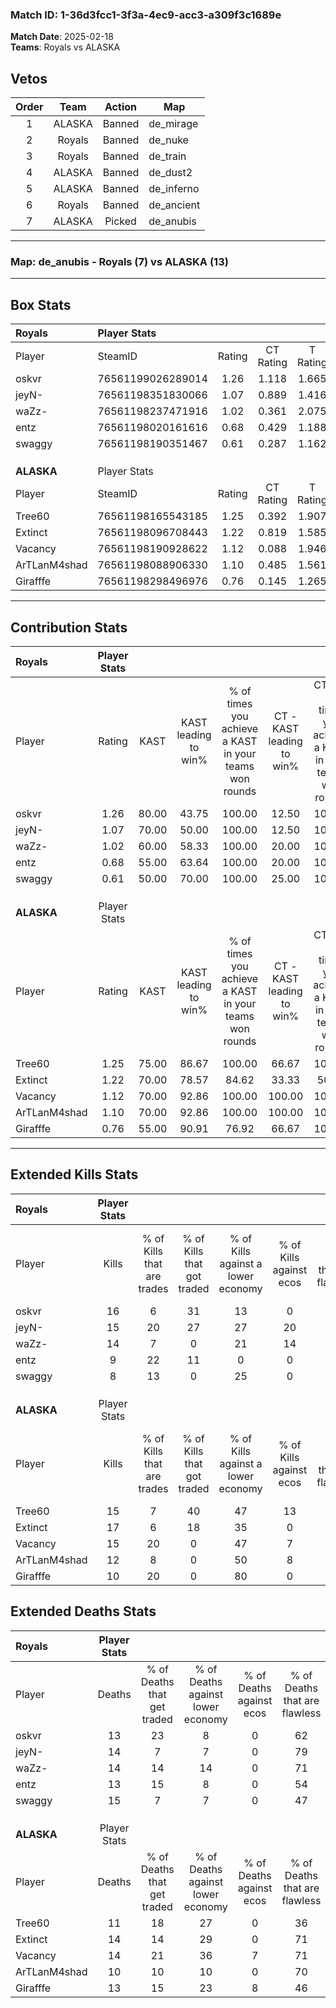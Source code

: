 ### Match ID: 1-36d3fcc1-3f3a-4ec9-acc3-a309f3c1689e  
**Match Date**: 2025-02-18  
**Teams**: Royals vs ALASKA  

## Vetos  

| Order | Team | Action | Map |
| :---: | :--: | :----: | --- |
| 1 | ALASKA | Banned | de_mirage |
| 2 | Royals | Banned | de_nuke |
| 3 | Royals | Banned | de_train |
| 4 | ALASKA | Banned | de_dust2 |
| 5 | ALASKA | Banned | de_inferno |
| 6 | Royals | Banned | de_ancient |
| 7 | ALASKA | Picked | de_anubis |

---  

### **Map**: de_anubis - Royals (7) vs ALASKA (13)  
---  

## Box Stats  

| **Royals**   | Player Stats      |        |           |          |       |      |       |         |        |      |     |
| :- | :- | :-: | :-: | :-: | :-: | :-: | :-: | :-: | :-: | :-: | :-: |
| Player       | SteamID           | Rating | CT Rating | T Rating | KAST  | ADR  | Kills | Assists | Deaths | K/D  | HS% |
| oskvr        | 76561199026289014 |  1.26  |   1.118   |  1.665   | 80.00 | 81.8 |  16   |    1    |   13   | 1.23 | 56  |
| jeyN-        | 76561198351830066 |  1.07  |   0.889   |  1.416   | 70.00 | 68.7 |  15   |    1    |   14   | 1.07 | 26  |
| waZz-        | 76561198237471916 |  1.02  |   0.361   |  2.075   | 60.00 | 80.9 |  14   |    6    |   14   | 1.00 | 64  |
| entz         | 76561198020161616 |  0.68  |   0.429   |  1.188   | 55.00 | 49.6 |   9   |    3    |   13   | 0.69 | 44  |
| swaggy       | 76561198190351467 |  0.61  |   0.287   |  1.162   | 50.00 | 64.9 |   8   |    5    |   15   | 0.53 | 62  |
|              |                   |        |           |          |       |      |       |         |        |      |     |
|              |                   |        |           |          |       |      |       |         |        |      |     |
|              |                   |        |           |          |       |      |       |         |        |      |     |
| **ALASKA**   | Player Stats      |        |           |          |       |      |       |         |        |      |     |
| Player       | SteamID           | Rating | CT Rating | T Rating | KAST  | ADR  | Kills | Assists | Deaths | K/D  | HS% |
| Tree60       | 76561198165543185 |  1.25  |   0.392   |  1.907   | 75.00 | 82.3 |  15   |    4    |   11   | 1.36 | 53  |
| Extinct      | 76561198096708443 |  1.22  |   0.819   |  1.585   | 70.00 | 84.2 |  17   |    4    |   14   | 1.21 | 76  |
| Vacancy      | 76561198190928622 |  1.12  |   0.088   |  1.946   | 70.00 | 72.3 |  15   |    8    |   14   | 1.07 | 53  |
| ArTLanM4shad | 76561198088906330 |  1.10  |   0.485   |  1.561   | 70.00 | 76.1 |  12   |    7    |   10   | 1.20 | 75  |
| Girafffe     | 76561198298496976 |  0.76  |   0.145   |  1.265   | 55.00 | 61.5 |  10   |    3    |   13   | 0.77 | 30  |
---  

## Contribution Stats  

| **Royals**   | Player Stats |       |                      |                                                        |                           |                                                             |                          |                                                            |
| :- | :-: | :-: | :-: | :-: | :-: | :-: | :-: | :-: |
| Player       |    Rating    | KAST  | KAST leading to win% | % of times you achieve a KAST in your teams won rounds | CT - KAST leading to win% | CT - % of times you achieve a KAST in your teams won rounds | T - KAST leading to win% | T - % of times you achieve a KAST in your teams won rounds |
| oskvr        |     1.26     | 80.00 |        43.75         |                         100.00                         |           12.50           |                           100.00                            |          75.00           |                           100.00                           |
| jeyN-        |     1.07     | 70.00 |        50.00         |                         100.00                         |           12.50           |                           100.00                            |          100.00          |                           100.00                           |
| waZz-        |     1.02     | 60.00 |        58.33         |                         100.00                         |           20.00           |                           100.00                            |          85.71           |                           100.00                           |
| entz         |     0.68     | 55.00 |        63.64         |                         100.00                         |           20.00           |                           100.00                            |          100.00          |                           100.00                           |
| swaggy       |     0.61     | 50.00 |        70.00         |                         100.00                         |           25.00           |                           100.00                            |          100.00          |                           100.00                           |
|              |              |       |                      |                                                        |                           |                                                             |                          |                                                            |
|              |              |       |                      |                                                        |                           |                                                             |                          |                                                            |
|              |              |       |                      |                                                        |                           |                                                             |                          |                                                            |
| **ALASKA**   | Player Stats |       |                      |                                                        |                           |                                                             |                          |                                                            |
| Player       |    Rating    | KAST  | KAST leading to win% | % of times you achieve a KAST in your teams won rounds | CT - KAST leading to win% | CT - % of times you achieve a KAST in your teams won rounds | T - KAST leading to win% | T - % of times you achieve a KAST in your teams won rounds |
| Tree60       |     1.25     | 75.00 |        86.67         |                         100.00                         |           66.67           |                           100.00                            |          91.67           |                           100.00                           |
| Extinct      |     1.22     | 70.00 |        78.57         |                         84.62                          |           33.33           |                            50.00                            |          90.91           |                           90.91                            |
| Vacancy      |     1.12     | 70.00 |        92.86         |                         100.00                         |          100.00           |                           100.00                            |          91.67           |                           100.00                           |
| ArTLanM4shad |     1.10     | 70.00 |        92.86         |                         100.00                         |          100.00           |                           100.00                            |          91.67           |                           100.00                           |
| Girafffe     |     0.76     | 55.00 |        90.91         |                         76.92                          |           66.67           |                           100.00                            |          100.00          |                           72.73                            |
---  

## Extended Kills Stats  

| **Royals**   | Player Stats |                            |                            |                                    |                         |                              |                                 |                                       |                    |           |
| :- | :-: | :-: | :-: | :-: | :-: | :-: | :-: | :-: | :-: | :-: |
| Player       |    Kills     | % of Kills that are trades | % of Kills that got traded | % of Kills against a lower economy | % of Kills against ecos | % of Kills that are flawless | % of Kills that are close duels | % of Kills that are assisted by flash | Pistol Round Kills | AWP Kills |
| oskvr        |      16      |             6              |             31             |                 13                 |            0            |              63              |                6                |                   0                   |         1          |     0     |
| jeyN-        |      15      |             20             |             27             |                 27                 |           20            |              60              |               13                |                   0                   |         0          |     5     |
| waZz-        |      14      |             7              |             0              |                 21                 |           14            |              36              |                7                |                   0                   |         6          |     0     |
| entz         |      9       |             22             |             11             |                 0                  |            0            |              89              |                0                |                   0                   |         1          |     0     |
| swaggy       |      8       |             13             |             0              |                 25                 |            0            |              63              |                0                |                   0                   |         2          |     0     |
|              |              |                            |                            |                                    |                         |                              |                                 |                                       |                    |           |
|              |              |                            |                            |                                    |                         |                              |                                 |                                       |                    |           |
|              |              |                            |                            |                                    |                         |                              |                                 |                                       |                    |           |
| **ALASKA**   | Player Stats |                            |                            |                                    |                         |                              |                                 |                                       |                    |           |
| Player       |    Kills     | % of Kills that are trades | % of Kills that got traded | % of Kills against a lower economy | % of Kills against ecos | % of Kills that are flawless | % of Kills that are close duels | % of Kills that are assisted by flash | Pistol Round Kills | AWP Kills |
| Tree60       |      15      |             7              |             40             |                 47                 |           13            |              60              |               13                |                   0                   |         2          |     0     |
| Extinct      |      17      |             6              |             18             |                 35                 |            0            |              65              |                6                |                  12                   |         1          |     0     |
| Vacancy      |      15      |             20             |             0              |                 47                 |            7            |              67              |                7                |                   7                   |         1          |     0     |
| ArTLanM4shad |      12      |             8              |             0              |                 50                 |            8            |              58              |                0                |                   8                   |         0          |     2     |
| Girafffe     |      10      |             20             |             0              |                 80                 |            0            |              50              |                0                |                  10                   |         0          |     0     |
## Extended Deaths Stats  

| **Royals**   | Player Stats |                             |                                   |                          |                               |                            |                           |               |
| :- | :-: | :-: | :-: | :-: | :-: | :-: | :-: | :-: |
| Player       |    Deaths    | % of Deaths that get traded | % of Deaths against lower economy | % of Deaths against ecos | % of Deaths that are flawless | % of Deaths that are close | % of Deaths while blinded | Deaths to AWP |
| oskvr        |      13      |             23              |                 8                 |            0             |              62               |             8              |             0             |       0       |
| jeyN-        |      14      |              7              |                 7                 |            0             |              79               |             0              |             7             |       0       |
| waZz-        |      14      |             14              |                14                 |            0             |              71               |             14             |            14             |       0       |
| entz         |      13      |             15              |                 8                 |            0             |              54               |             0              |             8             |       1       |
| swaggy       |      15      |              7              |                 7                 |            0             |              47               |             7              |             7             |       1       |
|              |              |                             |                                   |                          |                               |                            |                           |               |
|              |              |                             |                                   |                          |                               |                            |                           |               |
|              |              |                             |                                   |                          |                               |                            |                           |               |
| **ALASKA**   | Player Stats |                             |                                   |                          |                               |                            |                           |               |
| Player       |    Deaths    | % of Deaths that get traded | % of Deaths against lower economy | % of Deaths against ecos | % of Deaths that are flawless | % of Deaths that are close | % of Deaths while blinded | Deaths to AWP |
| Tree60       |      11      |             18              |                27                 |            0             |              36               |             0              |             0             |       1       |
| Extinct      |      14      |             14              |                29                 |            0             |              71               |             7              |             0             |       1       |
| Vacancy      |      14      |             21              |                36                 |            7             |              71               |             0              |             0             |       2       |
| ArTLanM4shad |      10      |             10              |                10                 |            0             |              70               |             20             |             0             |       0       |
| Girafffe     |      13      |             15              |                23                 |            8             |              46               |             8              |             0             |       1       |
